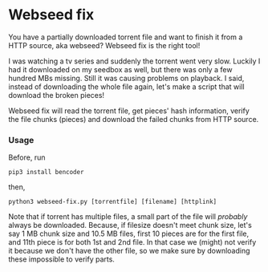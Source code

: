 # Webseed fix
You have a partially downloaded torrent file and want to finish it from a HTTP source, aka webseed?
Webseed fix is the right tool!

I was watching a tv series and suddenly the torrent went very slow. Luckily I had it downloaded on my seedbox as well, but there was only a few hundred MBs missing. Still it was causing problems on playback. I said, instead of downloading the whole file again, let's make a script that will download the broken pieces!

Webseed fix will read the torrent file, get pieces' hash information, verify the file chunks (pieces) and download the failed chunks from HTTP source.

### Usage
Before, run
```
pip3 install bencoder
```
then,
```
python3 webseed-fix.py [torrentfile] [filename] [httplink]
```

Note that if torrent has multiple files, a small part of the file will _probably_ always be downloaded. Because, if filesize doesn't meet chunk size, let's say 1 MB chunk size and 10.5 MB files, first 10 pieces are for the first file, and 11th piece is for both 1st and 2nd file. In that case we (might) not verify it because we don't have the other file, so we make sure by downloading these impossible to verify parts.

